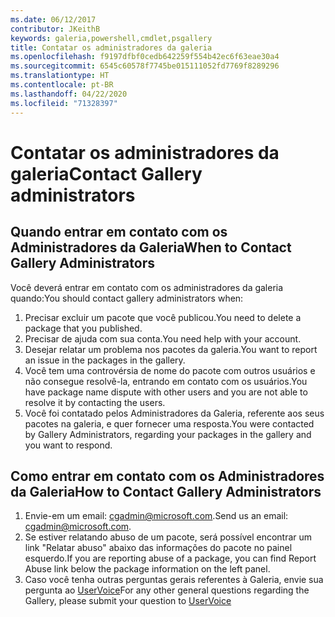 ```yaml
---
ms.date: 06/12/2017
contributor: JKeithB
keywords: galeria,powershell,cmdlet,psgallery
title: Contatar os administradores da galeria
ms.openlocfilehash: f9197dfbf0cedb642259f554b42ec6f63eae30a4
ms.sourcegitcommit: 6545c60578f7745be015111052fd7769f8289296
ms.translationtype: HT
ms.contentlocale: pt-BR
ms.lasthandoff: 04/22/2020
ms.locfileid: "71328397"
---
```

# <a name="contact-gallery-administrators"></a><span data-ttu-id="dd11e-103">Contatar os administradores da galeria</span><span class="sxs-lookup"><span data-stu-id="dd11e-103">Contact Gallery administrators</span></span>

## <a name="when-to-contact-gallery-administrators"></a><span data-ttu-id="dd11e-104">Quando entrar em contato com os Administradores da Galeria</span><span class="sxs-lookup"><span data-stu-id="dd11e-104">When to Contact Gallery Administrators</span></span>

<span data-ttu-id="dd11e-105">Você deverá entrar em contato com os administradores da galeria quando:</span><span class="sxs-lookup"><span data-stu-id="dd11e-105">You should contact gallery administrators when:</span></span>

1. <span data-ttu-id="dd11e-106">Precisar excluir um pacote que você publicou.</span><span class="sxs-lookup"><span data-stu-id="dd11e-106">You need to delete a package that you published.</span></span>
2. <span data-ttu-id="dd11e-107">Precisar de ajuda com sua conta.</span><span class="sxs-lookup"><span data-stu-id="dd11e-107">You need help with your account.</span></span>
3. <span data-ttu-id="dd11e-108">Desejar relatar um problema nos pacotes da galeria.</span><span class="sxs-lookup"><span data-stu-id="dd11e-108">You want to report an issue in the packages in the gallery.</span></span>
4. <span data-ttu-id="dd11e-109">Você tem uma controvérsia de nome do pacote com outros usuários e não consegue resolvê-la, entrando em contato com os usuários.</span><span class="sxs-lookup"><span data-stu-id="dd11e-109">You have package name dispute with other users and you are not able to resolve it by contacting the users.</span></span>
5. <span data-ttu-id="dd11e-110">Você foi contatado pelos Administradores da Galeria, referente aos seus pacotes na galeria, e quer fornecer uma resposta.</span><span class="sxs-lookup"><span data-stu-id="dd11e-110">You were contacted by Gallery Administrators, regarding your packages in the gallery and you want to respond.</span></span>

## <a name="how-to-contact-gallery-administrators"></a><span data-ttu-id="dd11e-111">Como entrar em contato com os Administradores da Galeria</span><span class="sxs-lookup"><span data-stu-id="dd11e-111">How to Contact Gallery Administrators</span></span>

1. <span data-ttu-id="dd11e-112">Envie-em um email: cgadmin@microsoft.com.</span><span class="sxs-lookup"><span data-stu-id="dd11e-112">Send us an email: cgadmin@microsoft.com.</span></span>
2. <span data-ttu-id="dd11e-113">Se estiver relatando abuso de um pacote, será possível encontrar um link "Relatar abuso" abaixo das informações do pacote no painel esquerdo.</span><span class="sxs-lookup"><span data-stu-id="dd11e-113">If you are reporting abuse of a package, you can find Report Abuse link below the package information on the left panel.</span></span>
3. <span data-ttu-id="dd11e-114">Caso você tenha outras perguntas gerais referentes à Galeria, envie sua pergunta ao [UserVoice](http://windowsserver.uservoice.com/forums/301869-powershell)</span><span class="sxs-lookup"><span data-stu-id="dd11e-114">For any other general questions regarding the Gallery, please submit your question to [UserVoice](http://windowsserver.uservoice.com/forums/301869-powershell)</span></span>

